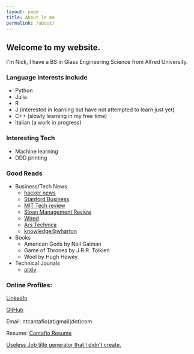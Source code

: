 ```yaml
---
layout: page
title: About le me
permalink: /about/
---
```


## Welcome to my website. 

I'm Nick, I have a BS in Glass Engineering Science from Alfred University.

### Language interests include 
 - Python
 - Julia
 - R
 - J (interested in learning but have not attempted to learn just yet)
 - C++ (slowly learning in my free time) 
 - Italian (a work in progress)
 
### Interesting Tech
 - Machine learning
 - DDD printing
 
### Good Reads
 - Business/Tech News
   - [hacker news](http://hckrnews.com/)
   - [Stanford Business](https://www.gsb.stanford.edu/insights/about/magazine)
   - [MIT Tech review](https://www.technologyreview.com/)
   - [Sloan Management Review](https://sloanreview.mit.edu/)
   - [Wired](https://www.wired.com/)
   - [Ars Technica](https://arstechnica.com/)
   - [knowledge@wharton](http://knowledge.wharton.upenn.edu/)
 - Books
   - American Gods by Neil Gaiman
   - Game of Thrones by J.R.R. Tolkien
   - Wool by Hugh Howey
 - Technical Jounals
   - [arxiv](https://arxiv.org/)
 
### Online Profiles: 

[LinkedIn](https://www.linkedin.com/in/ntcantafio/)

[GitHub](https://github.com/nickcanny)

Email: ntcantafio(at)gmail(dot)com

Resume: [Cantafio Resume](https://drive.google.com/open?id=1nn07Uq5wkvM1S-fCCCu4vm5y2aFktAP6B2uPc6yyTT5dFEu0t7EFqSgcg0KjvzvS8L5QIm62wZyvE-5i)

[Useless Job title generator that I didn't create.](http://siliconvalleyjobtitlegenerator.tumblr.com/)
